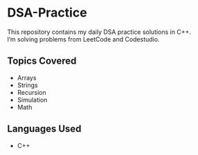 # DSA-Practice

This repository contains my daily DSA practice solutions in C++.  
I’m solving problems from LeetCode and  Codestudio.
## Topics Covered
- Arrays
- Strings
- Recursion
-  Simulation
-  Math
## Languages Used
- C++
